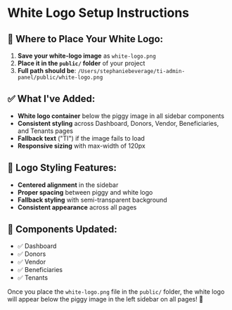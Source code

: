 # White Logo Setup Instructions

## **📁 Where to Place Your White Logo:**

1. **Save your white-logo image** as `white-logo.png`
2. **Place it in the `public/` folder** of your project
3. **Full path should be**: `/Users/stephaniebeverage/ti-admin-panel/public/white-logo.png`

## **✅ What I've Added:**

- **White logo container** below the piggy image in all sidebar components
- **Consistent styling** across Dashboard, Donors, Vendor, Beneficiaries, and Tenants pages
- **Fallback text** ("TI") if the image fails to load
- **Responsive sizing** with max-width of 120px

## **🎨 Logo Styling Features:**

- **Centered alignment** in the sidebar
- **Proper spacing** between piggy and white logo
- **Fallback styling** with semi-transparent background
- **Consistent appearance** across all pages

## **📱 Components Updated:**

- ✅ Dashboard
- ✅ Donors  
- ✅ Vendor
- ✅ Beneficiaries
- ✅ Tenants

Once you place the `white-logo.png` file in the `public/` folder, the white logo will appear below the piggy image in the left sidebar on all pages! 🎉 